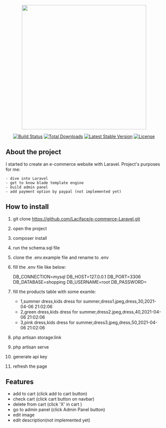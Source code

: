 <p align="center"><a href="https://laravel.com" target="_blank"><img src="https://raw.githubusercontent.com/laravel/art/master/logo-lockup/5%20SVG/2%20CMYK/1%20Full%20Color/laravel-logolockup-cmyk-red.svg" width="400"></a></p>

<p align="center">
<a href="https://travis-ci.org/laravel/framework"><img src="https://travis-ci.org/laravel/framework.svg" alt="Build Status"></a>
<a href="https://packagist.org/packages/laravel/framework"><img src="https://img.shields.io/packagist/dt/laravel/framework" alt="Total Downloads"></a>
<a href="https://packagist.org/packages/laravel/framework"><img src="https://img.shields.io/packagist/v/laravel/framework" alt="Latest Stable Version"></a>
<a href="https://packagist.org/packages/laravel/framework"><img src="https://img.shields.io/packagist/l/laravel/framework" alt="License"></a>
</p>

## About the project
I started to create an e-commerce website with Laravel. 
Project's purposes for me:

    - dive into Laravel
    - get to know blade template engine 
    - build admin panel
    - add payment option by paypal (not implemented yet)

## How to install

1. git clone https://github.com/Laciface/e-commerce-Laravel.git
2. open the project
3. composer install
4. run the schema.sql file
5. clone the .env.example file and rename to .env
6. fill the .env file like below:

    DB_CONNECTION=mysql
    DB_HOST=127.0.0.1
    DB_PORT=3306
    DB_DATABASE=shopping
    DB_USERNAME=root
    DB_PASSWORD=
    
7. fill the products table with some examle:
    - 1,summer dress,kids dress for summer,dress1.jpeg,dress,30,2021-04-06 21:02:06
    - 2,green dress,kids dress for summer,dress2.jpeg,dress,40,2021-04-06 21:02:06
    - 3,pink dress,kids dress for summer,dress3.jpeg,dress,50,2021-04-06 21:02:06
9. php artisan storage:link
9. php artisan serve
10. generate api key    
11. refresh the page

## Features

- add to cart (click add to cart button)
- check cart (click cart button on navbar)
- delete from cart (click 'X' in cart )
- go to admin panel (click Admin Panel button)
- edit image
- edit description(not implemented yet)
